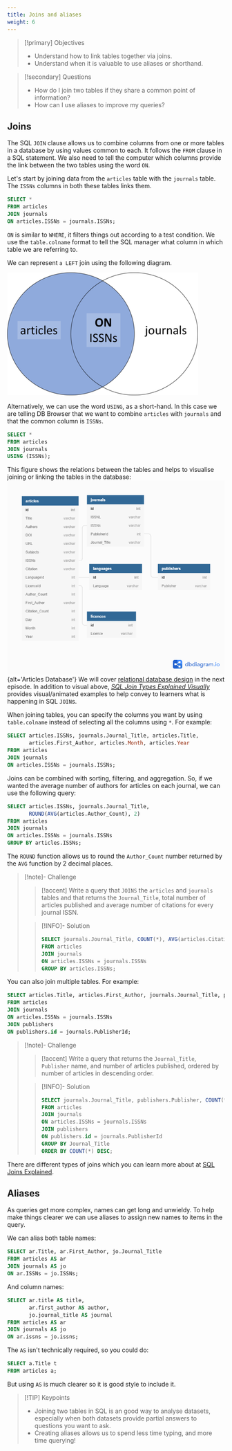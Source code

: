 ```yaml
---
title: Joins and aliases
weight: 6
---
```



> [!primary] Objectives
> - Understand how to link tables together via joins.
> - Understand when it is valuable to use aliases or shorthand.

> [!secondary] Questions
> - How do I join two tables if they share a common point of information?
> - How can I use aliases to improve my queries?



## Joins

The SQL `JOIN` clause allows us to combine columns from one or more tables in a database by using values common to each. It follows the `FROM` clause in a SQL statement. We also need to tell the computer which columns provide the link between the two
tables using the word `ON`.

Let's start by joining data from the `articles` table with the `journals` table. The `ISSNs` columns in both these tables links them.

```sql
SELECT *
FROM articles
JOIN journals
ON articles.ISSNs = journals.ISSNs;
```

`ON` is similar to `WHERE`, it filters things out according to a test condition.  We use the `table.colname` format to tell the SQL manager what column in which table we are referring to.

We can represent `a LEFT` join using the following diagram.

![Join Diagram for Example](fig/left-join-articles-journals_40.png)

Alternatively, we can use the word `USING`, as a short-hand.  In this case we are telling DB Browser that we want to combine `articles` with `journals` and that the common column is `ISSNs`.

```sql
SELECT *
FROM articles
JOIN journals
USING (ISSNs);
```

This figure shows the relations between the tables and helps to visualise joining or linking the tables in the database:
![](fig/articles-erd-v02.png){alt='Articles Database'}
We will cover [relational database design](08-database-design.md) in the next episode. In addition to visual above, *[SQL Join Types Explained Visually](https://dataschool.com/how-to-teach-people-sql/sql-join-types-explained-visually/)* provides visual/animated examples to help convey to learners what is happening in SQL `JOIN`s.

When joining tables, you can specify the columns you want by using `table.colname` instead of selecting all the columns using `*`. For example:

```sql
SELECT articles.ISSNs, journals.Journal_Title, articles.Title,
       articles.First_Author, articles.Month, articles.Year
FROM articles
JOIN journals
ON articles.ISSNs = journals.ISSNs;
```

Joins can be combined with sorting, filtering, and aggregation.  So, if we wanted the average number of authors for articles on each journal, we can use the following query:

```sql
SELECT articles.ISSNs, journals.Journal_Title,
       ROUND(AVG(articles.Author_Count), 2)
FROM articles
JOIN journals
ON articles.ISSNs = journals.ISSNs
GROUP BY articles.ISSNs;
```

The `ROUND` function allows us to round the `Author_Count` number returned by the `AVG` function by 2 decimal places.


> [!note]- Challenge
> > [!accent] 
> > Write a query that `JOINS` the `articles` and `journals` tables and that returns the `Journal_Title`, total number of articles published and average number of citations for every journal ISSN.
>
> > [!INFO]- Solution
> > ```sql
> > SELECT journals.Journal_Title, COUNT(*), AVG(articles.Citation_Count)
> > FROM articles
> > JOIN journals
> > ON articles.ISSNs = journals.ISSNs
> > GROUP BY articles.ISSNs;
> > ```


You can also join multiple tables. For example:

```sql
SELECT articles.Title, articles.First_Author, journals.Journal_Title, publishers.Publisher
FROM articles
JOIN journals
ON articles.ISSNs = journals.ISSNs
JOIN publishers
ON publishers.id = journals.PublisherId;
```


> [!note]- Challenge
> > [!accent] 
> > Write a query that returns the `Journal_Title`, `Publisher` name, and number of articles published, ordered by number of articles in descending order.
>
> > [!INFO]- Solution
> > ```sql
> > SELECT journals.Journal_Title, publishers.Publisher, COUNT(*)
> > FROM articles
> > JOIN journals
> > ON articles.ISSNs = journals.ISSNs
> > JOIN publishers
> > ON publishers.id = journals.PublisherId
> > GROUP BY Journal_Title
> > ORDER BY COUNT(*) DESC;
> > ```



There are different types of joins which you can learn more about at [SQL Joins Explained](https://www.geeksforgeeks.org/sql-join-set-1-inner-left-right-and-full-joins/).


## Aliases

As queries get more complex, names can get long and unwieldy. To help make things clearer we can use aliases to assign new names to items in the query.

We can alias both table names:

```sql
SELECT ar.Title, ar.First_Author, jo.Journal_Title
FROM articles AS ar
JOIN journals AS jo
ON ar.ISSNs = jo.ISSNs;
```

And column names:

```sql
SELECT ar.title AS title,
       ar.first_author AS author,
       jo.journal_title AS journal
FROM articles AS ar
JOIN journals AS jo
ON ar.issns = jo.issns;
```

The `AS` isn't technically required, so you could do:

```sql
SELECT a.Title t
FROM articles a;
```

But using `AS` is much clearer so it is good style to include it.



> [!TIP] Keypoints
> - Joining two tables in SQL is an good way to analyse datasets, especially when both datasets provide partial answers to questions you want to ask.
> - Creating aliases allows us to spend less time typing, and more time querying!



